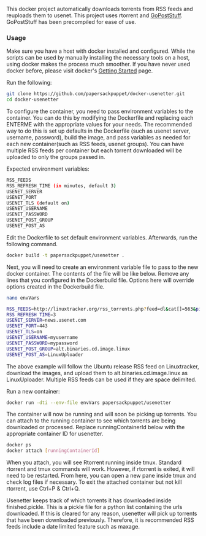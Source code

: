 This docker project automatically downloads torrents from RSS feeds and reuploads them to usenet. This project uses rtorrent and <a href="https://github.com/madcowfred/GoPostStuff">GoPostStuff</a>. GoPostStuff has been precompiled for ease of use. 

<h3>Usage</h3>

Make sure you have a host with docker installed and configured. While the scripts can be used by manually installing the necessary tools on a host, using docker makes the process much smoother. If you have never used docker before, please visit docker's <a href="https://www.docker.io/gettingstarted/">Getting Started</a> page.

Run the following:
```bash
git clone https://github.com/papersackpuppet/docker-usenetter.git
cd docker-usenetter
```

To configure the container, you need to pass environment variables to the container. You can do this by modifying the Dockerfile and replacing each ENTERME with the appropriate values for your needs. The recommended way to do this is set up defaults in the Dockerfile (such as usenet server, username, password), build the image, and pass variables as needed for each new container(such as RSS feeds, usenet groups). You can have multiple RSS feeds per container but each torrent downloaded will be uploaded to only the groups passed in. 

Expected environment variables:
```bash
RSS_FEEDS
RSS_REFRESH_TIME (in minutes, default 3)
USENET_SERVER
USENET_PORT
USENET_TLS (default on)
USENET_USERNAME
USENET_PASSWORD
USENET_POST_GROUP
USENET_POST_AS
```

Edit the Dockerfile to set default environment variables. Afterwards, run the following command.
```bash
docker build -t papersackpuppet/usenetter .
```

Next, you will need to create an environment variable file to pass to the new docker container. The contents of the file will be like below. Remove any lines that you configured in the Dockerbuild file. Options here will override options created in the Dockerbuild file.

```bash
nano envVars
```

```bash
RSS_FEEDS=http://linuxtracker.org/rss_torrents.php?feed=dl&cat[]=563&pid=00000000000000000000000000000000
RSS_REFRESH_TIME=3
USENET_SERVER=news.usenet.com
USENET_PORT=443
USENET_TLS=on
USENET_USERNAME=myusername
USENET_PASSWORD=mypassword
USENET_POST_GROUP=alt.binaries.cd.image.linux
USENET_POST_AS=LinuxUploader
```

The above example will follow the Ubuntu release RSS feed on Linuxtracker, download the images, and upload them to alt.binaries.cd.image.linux as LinuxUploader. Multiple RSS feeds can be used if they are space delimited.

Run a new container:
```bash
docker run -dti --env-file envVars papersackpuppet/usenetter
```

The container will now be running and will soon be picking up torrents. You can attach to the running container to see which torrents are being downloaded or processed. Replace runningContainerId below with the appropriate container ID for usenetter.
```bash 
docker ps
docker attach [runningContainerId]
```

When you attach, you will see Rtorrent running inside tmux. Standard rtorrent and tmux commands will work. However, if rtorrent is exited, it will need to be restarted. From here, you can open a new pane inside tmux and check log files if necessary. To exit the attached container but not kill rtorrent, use Ctrl+P & Ctrl+Q.

Usenetter keeps track of which torrents it has downloaded inside finished.pickle. This is a pickle file for a python list containing the urls downloaded. If this is cleared for any reason, usenetter will pick up torrents that have been downloaded previously. Therefore, it is recommended RSS feeds include a date limited feature such as maxage. 

